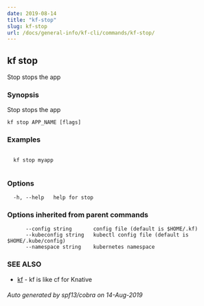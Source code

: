 ```yaml
---
date: 2019-08-14
title: "kf-stop"
slug: kf-stop
url: /docs/general-info/kf-cli/commands/kf-stop/
---
```

## kf stop

Stop stops the app

### Synopsis

Stop stops the app

```
kf stop APP_NAME [flags]
```

### Examples

```

  kf stop myapp
  
```

### Options

```
  -h, --help   help for stop
```

### Options inherited from parent commands

```
      --config string       config file (default is $HOME/.kf)
      --kubeconfig string   kubectl config file (default is $HOME/.kube/config)
      --namespace string    kubernetes namespace
```

### SEE ALSO

* [kf](/docs/general-info/kf-cli/commands/kf/)	 - kf is like cf for Knative

###### Auto generated by spf13/cobra on 14-Aug-2019

